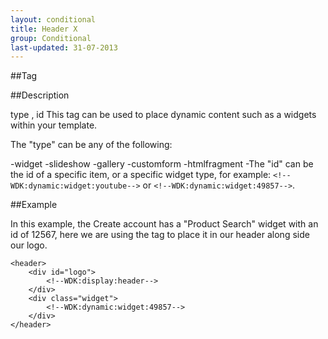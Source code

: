 ```yaml
---
layout: conditional
title: Header X
group: Conditional
last-updated: 31-07-2013
---
```



##Tag

##Description

type , id 
This tag can be used to place dynamic content such as a widgets within your template.

The "type" can be any of the following:

-widget
-slideshow
-gallery
-customform
-htmlfragment
-The "id" can be the id of a specific item, or a specific widget type, for example: `<!--WDK:dynamic:widget:youtube-->` or `<!--WDK:dynamic:widget:49857-->`.

##Example

In this example, the Create account has a "Product Search" widget with an id of 12567, here we are using the tag to place it in our header along side our logo.

```
<header>
	<div id="logo">
		<!--WDK:display:header-->
	</div>
	<div class="widget">
		<!--WDK:dynamic:widget:49857-->
	</div>
</header>
```